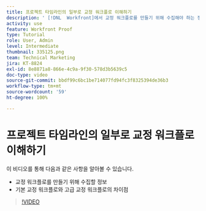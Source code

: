 ```yaml
---
title: 프로젝트 타임라인의 일부로 교정 워크플로 이해하기
description: ' [!DNL  Workfront]에서 교정 워크플로를 만들기 위해 수집해야 하는 정보 및 기본 교정 워크플로와 고급 교정 워크플로의 차이점을 알아봅니다.'
activity: use
feature: Workfront Proof
type: Tutorial
role: User, Admin
level: Intermediate
thumbnail: 335125.png
team: Technical Marketing
jira: KT-8824
exl-id: 8e8871a8-866e-4c9a-9f30-578d3b5639c5
doc-type: video
source-git-commit: bbdf99c6bc1be714077fd94fc3f8325394de36b3
workflow-type: tm+mt
source-wordcount: '59'
ht-degree: 100%

---
```


# 프로젝트 타임라인의 일부로 교정 워크플로 이해하기

이 비디오를 통해 다음과 같은 사항을 알아볼 수 있습니다.

* 교정 워크플로를 만들기 위해 수집할 정보
* 기본 교정 워크플로와 고급 교정 워크플로의 차이점

>[!VIDEO](https://video.tv.adobe.com/v/335125/?quality=12&learn=on&enablevpops=1)



